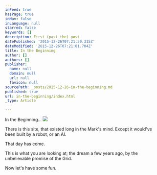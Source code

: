 ```yaml
---
inFeed: true
hasPage: true
inNav: false
inLanguage: null
starred: false
keywords: []
description: First (past the) post
datePublished: '2015-12-26T07:21:30.315Z'
dateModified: '2015-12-26T07:21:01.704Z'
title: In the Beginning
author: []
authors: []
publisher:
  name: null
  domain: null
  url: null
  favicon: null
sourcePath: _posts/2015-12-26-in-the-beginning.md
published: true
url: in-the-beginning/index.html
_type: Article

---
```

In the Beginning...
![](https://the-grid-user-content.s3-us-west-2.amazonaws.com/c7dd7edb-50b1-47b4-9b4c-07dc97245633.JPG)

There is this site, that existed long in the Mark's mind. Except it would've been built by a robot, or an AI. 

That day has come.

This is what you are looking at; the dream a few years ago, by the unbelievable promise of the Grid.

Now let's have some fun.
